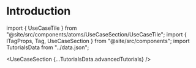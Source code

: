 # Introduction

import { UseCaseTile } from "@site/src/components/atoms/UseCaseSection/UseCaseTile";
import { ITagProps, Tag, UseCaseSection } from "@site/src/components";
import TutorialsData from "../data.json";

<UseCaseSection {...TutorialsData.advancedTutorials} />